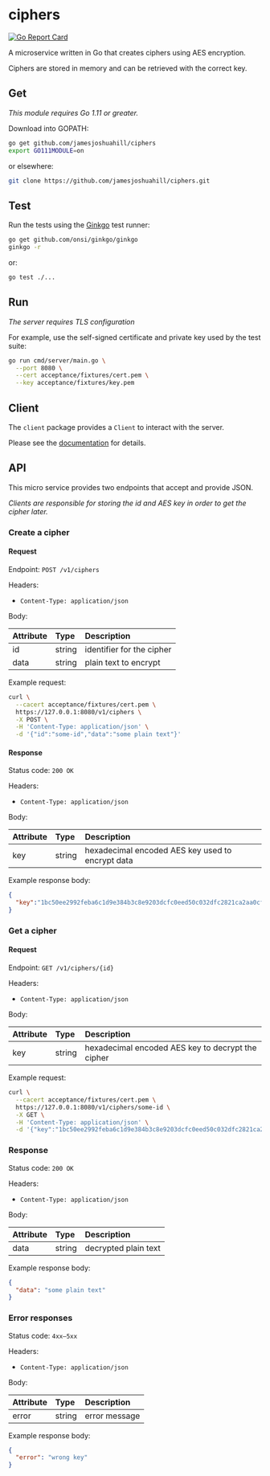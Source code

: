 # ciphers

[![Go Report Card](https://goreportcard.com/badge/github.com/jamesjoshuahill/ciphers)](https://goreportcard.com/report/github.com/jamesjoshuahill/ciphers)

A microservice written in Go that creates ciphers using AES encryption.

Ciphers are stored in memory and can be retrieved with the correct key.

## Get

_This module requires Go 1.11 or greater._

Download into GOPATH:

```bash
go get github.com/jamesjoshuahill/ciphers
export GO111MODULE=on
```

or elsewhere:

```bash
git clone https://github.com/jamesjoshuahill/ciphers.git
```

## Test

Run the tests using the [Ginkgo](https://onsi.github.io/ginkgo/) test runner:

```bash
go get github.com/onsi/ginkgo/ginkgo
ginkgo -r
```

or:

```bash
go test ./...
```

## Run

_The server requires TLS configuration_

For example, use the self-signed certificate and private key used by the test suite:

```bash
go run cmd/server/main.go \
  --port 8080 \
  --cert acceptance/fixtures/cert.pem \
  --key acceptance/fixtures/key.pem
```

## Client

The `client` package provides a `Client` to interact with the server.

Please see the [documentation](https://godoc.org/github.com/jamesjoshuahill/ciphers/pkg/client) for details.

## API

This micro service provides two endpoints that accept and provide JSON.

_Clients are responsible for storing the id and AES key in order to get the cipher later._

### Create a cipher

#### Request

Endpoint: `POST /v1/ciphers`

Headers:

- `Content-Type: application/json`

Body:

| Attribute | Type   | Description               |
|:----------|:-------|:--------------------------|
| id        | string | identifier for the cipher |
| data      | string | plain text to encrypt     |

Example request:
```bash
curl \
  --cacert acceptance/fixtures/cert.pem \
  https://127.0.0.1:8080/v1/ciphers \
  -X POST \
  -H 'Content-Type: application/json' \
  -d '{"id":"some-id","data":"some plain text"}'
```

#### Response

Status code: `200 OK`

Headers:

- `Content-Type: application/json`

Body:

| Attribute | Type   | Description                                      |
|:----------|:-------|:-------------------------------------------------|
| key       | string | hexadecimal encoded AES key used to encrypt data |

Example response body:
```json
{
  "key":"1bc50ee2992feba6c1d9e384b3c8e9203dcfc0eed50c032dfc2821ca2aa0cfa5",
}
```

### Get a cipher

#### Request

Endpoint: `GET /v1/ciphers/{id}`

Headers:

- `Content-Type: application/json`

Body:

| Attribute | Type   | Description                                       |
|:----------|:-------|:--------------------------------------------------|
| key       | string | hexadecimal encoded AES key to decrypt the cipher |

Example request:
```bash
curl \
  --cacert acceptance/fixtures/cert.pem \
  https://127.0.0.1:8080/v1/ciphers/some-id \
  -X GET \
  -H 'Content-Type: application/json' \
  -d '{"key":"1bc50ee2992feba6c1d9e384b3c8e9203dcfc0eed50c032dfc2821ca2aa0cfa5"}'
```

### Response

Status code: `200 OK`

Headers:

- `Content-Type: application/json`

Body:

| Attribute | Type   | Description          |
|:----------|:-------|:---------------------|
| data      | string | decrypted plain text |

Example response body:
```json
{
  "data": "some plain text"
}
```

### Error responses

Status code: `4xx–5xx`

Headers:

- `Content-Type: application/json`

Body:

| Attribute | Type   | Description   |
|:----------|:-------|:--------------|
| error     | string | error message |

Example response body:
```json
{
  "error": "wrong key"
}
```
